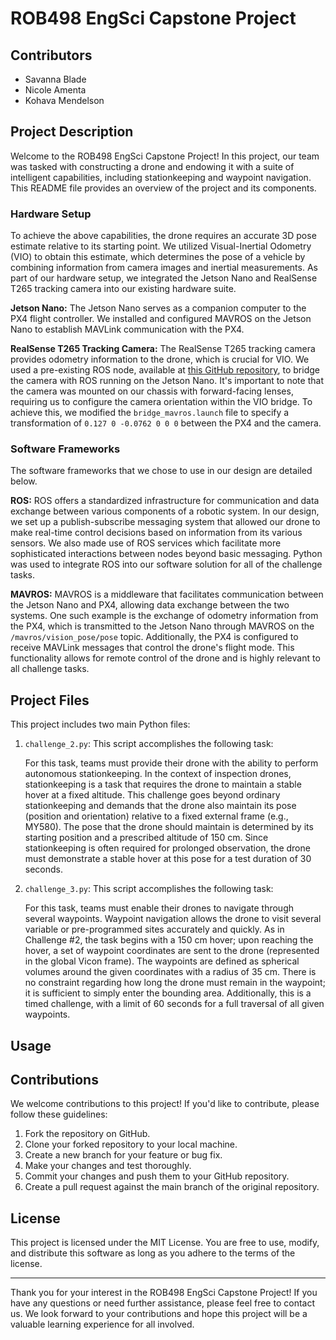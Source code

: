 # ROB498 EngSci Capstone Project

## Contributors
- Savanna Blade
- Nicole Amenta
- Kohava Mendelson

## Project Description

Welcome to the ROB498 EngSci Capstone Project! In this project, our team was tasked with constructing a drone and endowing it with a suite of intelligent capabilities, including stationkeeping and waypoint navigation. This README file provides an overview of the project and its components.

### Hardware Setup

To achieve the above capabilities, the drone requires an accurate 3D pose estimate relative to its starting point. We utilized Visual-Inertial Odometry (VIO) to obtain this estimate, which determines the pose of a vehicle by combining information from camera images and inertial measurements. As part of our hardware setup, we integrated the Jetson Nano and RealSense T265 tracking camera into our existing hardware suite.

**Jetson Nano:**
The Jetson Nano serves as a companion computer to the PX4 flight controller. We installed and configured MAVROS on the Jetson Nano to establish MAVLink communication with the PX4.

**RealSense T265 Tracking Camera:**
The RealSense T265 tracking camera provides odometry information to the drone, which is crucial for VIO. We used a pre-existing ROS node, available at [this GitHub repository](https://github.com/Auterion/VIO_bridge), to bridge the camera with ROS running on the Jetson Nano. It's important to note that the camera was mounted on our chassis with forward-facing lenses, requiring us to configure the camera orientation within the VIO bridge. To achieve this, we modified the `bridge_mavros.launch` file to specify a transformation of `0.127 0 -0.0762 0 0 0` between the PX4 and the camera.

### Software Frameworks

The software frameworks that we chose to use in our design are detailed below.

**ROS:**
ROS offers a standardized infrastructure for communication and data exchange between various components of a robotic system. In our design, we set up a publish-subscribe messaging system that allowed our drone to make real-time control decisions based on information from its various sensors. We also made use of ROS services which facilitate more sophisticated interactions between nodes beyond basic messaging. Python was used to integrate ROS into our software solution for all of the challenge tasks.

**MAVROS:**
MAVROS is a middleware that facilitates communication between the Jetson Nano and PX4, allowing data exchange between the two systems. One such example is the exchange of odometry information from the PX4, which is transmitted to the Jetson Nano through MAVROS on the `/mavros/vision_pose/pose` topic. Additionally, the PX4 is configured to receive MAVLink messages that control the drone's flight mode. This functionality allows for remote control of the drone and is highly relevant to all challenge tasks.

## Project Files

This project includes two main Python files:

1. `challenge_2.py`: This script accomplishes the following task:
   
   For this task, teams must provide their drone with the ability to perform autonomous stationkeeping. In the context of inspection drones, stationkeeping is a task that requires the drone to maintain a stable hover at a fixed altitude. This challenge goes beyond ordinary stationkeeping and demands that the drone also maintain its pose (position and orientation) relative to a fixed external frame (e.g., MY580). The pose that the drone should maintain is determined by its starting position and a prescribed altitude of 150 cm. Since stationkeeping is often required for prolonged observation, the drone must demonstrate a stable hover at this pose for a test duration of 30 seconds.

2. `challenge_3.py`: This script accomplishes the following task:
   
   For this task, teams must enable their drones to navigate through several waypoints. Waypoint navigation allows the drone to visit several variable or pre-programmed sites accurately and quickly. As in Challenge #2, the task begins with a 150 cm hover; upon reaching the hover, a set of waypoint coordinates are sent to the drone (represented in the global Vicon frame). The waypoints are defined as spherical volumes around the given coordinates with a radius of 35 cm. There is no constraint regarding how long the drone must remain in the waypoint; it is sufficient to simply enter the bounding area. Additionally, this is a timed challenge, with a limit of 60 seconds for a full traversal of all given waypoints.

## Usage



## Contributions

We welcome contributions to this project! If you'd like to contribute, please follow these guidelines:

1. Fork the repository on GitHub.
2. Clone your forked repository to your local machine.
3. Create a new branch for your feature or bug fix.
4. Make your changes and test thoroughly.
5. Commit your changes and push them to your GitHub repository.
6. Create a pull request against the main branch of the original repository.

## License

This project is licensed under the MIT License. You are free to use, modify, and distribute this software as long as you adhere to the terms of the license.

---

Thank you for your interest in the ROB498 EngSci Capstone Project! If you have any questions or need further assistance, please feel free to contact us. We look forward to your contributions and hope this project will be a valuable learning experience for all involved.

